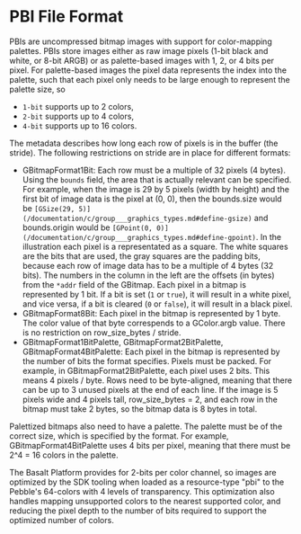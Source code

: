# PBI File Format

PBIs are uncompressed bitmap images with support for color-mapping palettes. PBIs store images either as raw image pixels (1-bit black and white, or 8-bit ARGB) or as palette-based images with 1, 2, or 4 bits per pixel. For palette-based images the pixel data represents the index into the palette, such that each pixel only needs to be large enough to represent the palette size, so 

* `1-bit` supports up to 2 colors, 
* `2-bit` supports up to 4 colors, 
* `4-bit` supports up to 16 colors.


The metadata describes how long each row of pixels is in the buffer (the stride). The following restrictions on stride are in place for different formats:



* GBitmapFormat1Bit: Each row must be a multiple of 32 pixels (4 bytes). Using the `bounds` field, the area that is actually relevant can be specified. For example, when the image is 29 by 5 pixels (width by height) and the first bit of image data is the pixel at (0, 0), then the bounds.size would be `[GSize(29, 5)](/documentation/c/group___graphics_types.md#define-gsize)` and bounds.origin would be `[GPoint(0, 0)](/documentation/c/group___graphics_types.md#define-gpoint)`. 
 In the illustration each pixel is a representated as a square. The white squares are the bits that are used, the gray squares are the padding bits, because each row of image data has to be a multiple of 4 bytes (32 bits). The numbers in the column in the left are the offsets (in bytes) from the `*addr` field of the GBitmap. Each pixel in a bitmap is represented by 1 bit. If a bit is set (`1` or `true`), it will result in a white pixel, and vice versa, if a bit is cleared (`0` or `false`), it will result in a black pixel.
* GBitmapFormat8Bit: Each pixel in the bitmap is represented by 1 byte. The color value of that byte correspends to a GColor.argb value. There is no restriction on row_size_bytes / stride.
* GBitmapFormat1BitPalette, GBitmapFormat2BitPalette, GBitmapFormat4BitPalette: Each pixel in the bitmap is represented by the number of bits the format specifies. Pixels must be packed. For example, in GBitmapFormat2BitPalette, each pixel uses 2 bits. This means 4 pixels / byte. Rows need to be byte-aligned, meaning that there can be up to 3 unused pixels at the end of each line. If the image is 5 pixels wide and 4 pixels tall, row_size_bytes = 2, and each row in the bitmap must take 2 bytes, so the bitmap data is 8 bytes in total.

Palettized bitmaps also need to have a palette. The palette must be of the correct size, which is specified by the format. For example, GBitmapFormat4BitPalette uses 4 bits per pixel, meaning that there must be 2^4 = 16 colors in the palette.

The Basalt Platform provides for 2-bits per color channel, so images are optimized by the SDK tooling when loaded as a resource-type "pbi" to the Pebble's 64-colors with 4 levels of transparency. This optimization also handles mapping unsupported colors to the nearest supported color, and reducing the pixel depth to the number of bits required to support the optimized number of colors.

